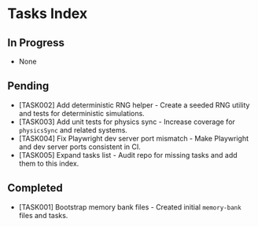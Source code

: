 # Tasks Index

## In Progress

- None

## Pending

- [TASK002] Add deterministic RNG helper - Create a seeded RNG utility and tests for deterministic simulations.
- [TASK003] Add unit tests for physics sync - Increase coverage for `physicsSync` and related systems.
- [TASK004] Fix Playwright dev server port mismatch - Make Playwright and dev server ports consistent in CI.
- [TASK005] Expand tasks list - Audit repo for missing tasks and add them to this index.

## Completed

- [TASK001] Bootstrap memory bank files - Created initial `memory-bank` files and tasks.
